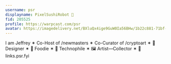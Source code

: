 ```yaml
---
username: psr
displayname: PixelSushiRobot 💫
fid: 205525
profile: https://warpcast.com/psr
avatar: https://imagedelivery.net/BXluQx4ige9GuW0Ia56BHw/1b22c881-71bf-4eea-d349-3f241cbca800/original
---
```

I am Jeffrey ✶ Co-Host of /newmasters ✶ Co-Curator of /cryptoart ✶ 👾 Designer ✶ 🍣 Foodie ✶ 🤖 Technophile ✶ 🖼️ Artist—Collector ✶ 🔗 links.psr.fyi  
